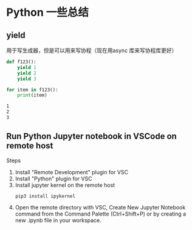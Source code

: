# Python 一些总结

## yield

用于写生成器，但是可以用来写协程（现在用async 库来写协程库更好）

```python
def f123():
    yield 1
    yield 2
    yield 3

for item in f123():
    print(item)
```

```bash
1
2
3
```

## Run Python Jupyter notebook in VSCode on remote host

Steps

1. Install "Remote Development" plugin for VSC
1. Install "Python" plugin for VSC
1. Install jupyter kernel on the remote host
    ```shell
    pip3 install ipykernel
    ```
1. Open the remote directory with VSC,
   Create New Jupyter Notebook command from the Command Palette (Ctrl+Shift+P) or by creating a new .ipynb file in your workspace.